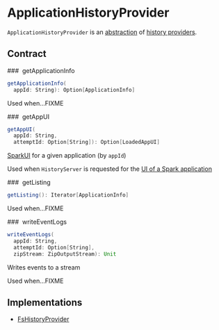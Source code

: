 # ApplicationHistoryProvider

`ApplicationHistoryProvider` is an [abstraction](#contract) of [history providers](#implementations).

## Contract

### <span id="getApplicationInfo"> getApplicationInfo

```scala
getApplicationInfo(
  appId: String): Option[ApplicationInfo]
```

Used when...FIXME

### <span id="getAppUI"> getAppUI

```scala
getAppUI(
  appId: String,
  attemptId: Option[String]): Option[LoadedAppUI]
```

[SparkUI](../webui/SparkUI.md) for a given application (by `appId`)

Used when `HistoryServer` is requested for the [UI of a Spark application](HistoryServer.md#getAppUI)

### <span id="getListing"> getListing

```scala
getListing(): Iterator[ApplicationInfo]
```

Used when...FIXME

### <span id="writeEventLogs"> writeEventLogs

```scala
writeEventLogs(
  appId: String,
  attemptId: Option[String],
  zipStream: ZipOutputStream): Unit
```

Writes events to a stream

Used when...FIXME

## Implementations

* [FsHistoryProvider](FsHistoryProvider.md)
